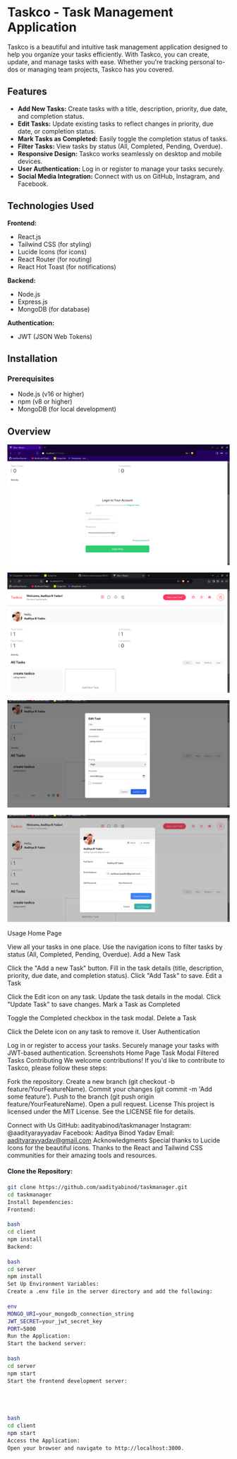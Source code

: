 # Taskco - Task Management Application

Taskco is a beautiful and intuitive task management application designed to help you organize your tasks efficiently. With Taskco, you can create, update, and manage tasks with ease. Whether you're tracking personal to-dos or managing team projects, Taskco has you covered.

## Features

- **Add New Tasks:** Create tasks with a title, description, priority, due date, and completion status.
- **Edit Tasks:** Update existing tasks to reflect changes in priority, due date, or completion status.
- **Mark Tasks as Completed:** Easily toggle the completion status of tasks.
- **Filter Tasks:** View tasks by status (All, Completed, Pending, Overdue).
- **Responsive Design:** Taskco works seamlessly on desktop and mobile devices.
- **User Authentication:** Log in or register to manage your tasks securely.
- **Social Media Integration:** Connect with us on GitHub, Instagram, and Facebook.

## Technologies Used

**Frontend:**
- React.js
- Tailwind CSS (for styling)
- Lucide Icons (for icons)
- React Router (for routing)
- React Hot Toast (for notifications)

**Backend:**
- Node.js
- Express.js
- MongoDB (for database)

**Authentication:**
- JWT (JSON Web Tokens)


## Installation

### Prerequisites
- Node.js (v16 or higher)
- npm (v8 or higher)
- MongoDB (for local development)

## Overview
![Alt text](https://github.com/aadityabinod/taskmanager/blob/main/1.png)

![Alt text](https://github.com/aadityabinod/taskmanager/blob/main/2.png)

![Alt text](https://github.com/aadityabinod/taskmanager/blob/main/3.png)

![Alt text](https://github.com/aadityabinod/taskmanager/blob/main/5.png)





Usage
Home Page

View all your tasks in one place.
Use the navigation icons to filter tasks by status (All, Completed, Pending, Overdue).
Add a New Task

Click the "Add a new Task" button.
Fill in the task details (title, description, priority, due date, and completion status).
Click "Add Task" to save.
Edit a Task

Click the Edit icon on any task.
Update the task details in the modal.
Click "Update Task" to save changes.
Mark a Task as Completed

Toggle the Completed checkbox in the task modal.
Delete a Task

Click the Delete icon on any task to remove it.
User Authentication

Log in or register to access your tasks.
Securely manage your tasks with JWT-based authentication.
Screenshots
Home Page
Task Modal
Filtered Tasks
Contributing
We welcome contributions! If you'd like to contribute to Taskco, please follow these steps:

Fork the repository.
Create a new branch (git checkout -b feature/YourFeatureName).
Commit your changes (git commit -m 'Add some feature').
Push to the branch (git push origin feature/YourFeatureName).
Open a pull request.
License
This project is licensed under the MIT License. See the LICENSE file for details.

Connect with Us
GitHub: aadityabinod/taskmanager
Instagram: @aadityarayyadav
Facebook: Aaditya Binod Yadav
Email: aadityarayyadav@gmail.com
Acknowledgments
Special thanks to Lucide Icons for the beautiful icons.
Thanks to the React and Tailwind CSS communities for their amazing tools and resources.



#### Clone the Repository:

```bash
git clone https://github.com/aadityabinod/taskmanager.git
cd taskmanager
Install Dependencies:
Frontend:

bash
cd client
npm install
Backend:

bash
cd server
npm install
Set Up Environment Variables:
Create a .env file in the server directory and add the following:

env
MONGO_URI=your_mongodb_connection_string
JWT_SECRET=your_jwt_secret_key
PORT=5000
Run the Application:
Start the backend server:

bash
cd server
npm start
Start the frontend development server:




bash
cd client
npm start
Access the Application:
Open your browser and navigate to http://localhost:3000.

